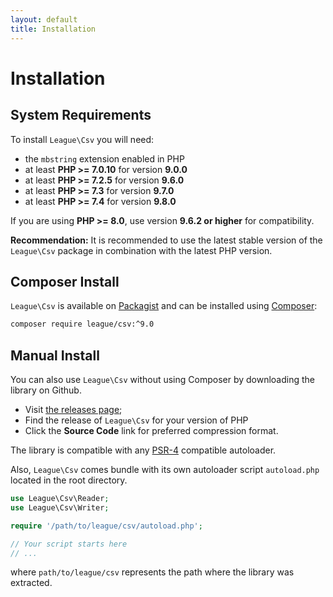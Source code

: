 ```yaml
---
layout: default
title: Installation
---
```


# Installation

## System Requirements

To install `League\Csv` you will need:

- the `mbstring` extension enabled in PHP
- at least **PHP >= 7.0.10** for version **9.0.0**
- at least **PHP >= 7.2.5** for version **9.6.0**
- at least **PHP >= 7.3** for version **9.7.0**
- at least **PHP >= 7.4** for version **9.8.0**

If you are using **PHP >= 8.0**, use version **9.6.2 or higher** for compatibility.

**Recommendation:** It is recommended to use the latest stable version of the `League\Csv` package in
combination with the latest PHP version.

## Composer Install

`League\Csv` is available on [Packagist](https://packagist.org/packages/league/csv) and can be installed using [Composer](https://getcomposer.org/):

```bash
composer require league/csv:^9.0
```

## Manual Install

You can also use `League\Csv` without using Composer by downloading the library on Github.

- Visit [the releases page](https://github.com/thephpleague/csv/releases);
- Find the release of `League\Csv` for your version of PHP
- Click the **Source Code** link for preferred compression format.

The library is compatible with any [PSR-4](http://www.php-fig.org/psr/psr-4/) compatible autoloader.

Also, `League\Csv` comes bundle with its own autoloader script `autoload.php` located in the root directory.

```php
use League\Csv\Reader;
use League\Csv\Writer;

require '/path/to/league/csv/autoload.php';

// Your script starts here
// ...
```

where `path/to/league/csv` represents the path where the library was extracted.
